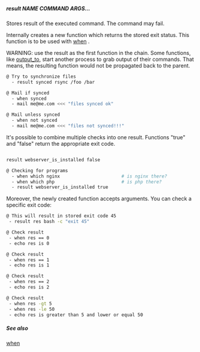 ##### result NAME COMMAND ARGS...

Stores result of the executed command. The command may fail.

Internally creates a new function which returns the stored exit status. This function is to be used with [when](when.md) .

WARNING: use the result as the first function in the chain. Some functions, like [output_to](output_to.md), start another process to grab output of their commands.
That means, the resulting function would not be propagated back to the parent.

```bash
@ Try to synchronize files
  - result synced rsync /foo /bar

@ Mail if synced
  - when synced
  - mail me@me.com <<< "files synced ok"

@ Mail unless synced
  - when not synced
  - mail me@me.com <<< "files not synced!!!"
```

It's possible to combine multiple checks into one result. Functions "true" and "false" return the appropriate exit code.

```bash

result webserver_is_installed false

@ Checking for programs
  - when which nginx                       # is nginx there?
  - when which php                         # is php there?
  - result webserver_is_installed true
```

Moreover, the newly created function accepts arguments. You can check a specific exit code:

```bash
@ This will result in stored exit code 45
 - result res bash -c "exit 45"

@ Check result
 - when res == 0
 - echo res is 0

@ Check result
 - when res == 1
 - echo res is 1

@ Check result
 - when res == 2
 - echo res is 2

@ Check result
 - when res -gt 5
 - when res -le 50
 - echo res is greater than 5 and lower or equal 50
```

##### See also

[when](when.md)  

